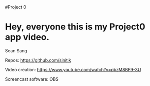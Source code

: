#Project 0
# Hey, everyone this is my Project0 app video.

Sean Sang

Repos: https://github.com/sinitik

Video creation: https://www.youtube.com/watch?v=pbzM8BF9-3U

Screencast software: OBS
